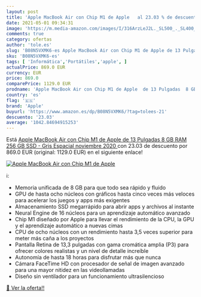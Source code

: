 ```yaml
---
layout: post
title: 'Apple MacBook Air con Chip M1 de Apple   al 23.03 % de descuento'
date: 2021-05-01 09:34:31
image: 'https://m.media-amazon.com/images/I/316ArzLeJ2L._SL500_._SL400_.jpg'
comments: true
category: ofertas
author: 'tole.es'
slug: 'B08N5VXMK6-es Apple MacBook Air con Chip M1 de Apple de 13 Pulgadas 8 GB...'
sku: 'B08N5VXMK6-es'
tags: [ 'Informática','Portátiles','apple', ]
actualPrice: 869.0 EUR
currency: EUR
price: 869.0
comparePrice: 1129.0 EUR
prodname: 'Apple MacBook Air con Chip M1 de Apple  de 13 Pulgadas  8 GB RAM  256 GB SSD  - Gris Espacial  noviembre 2020 '
country: 'es'
flag: '🇪🇸'
brand: 'Apple'
buyurl: 'https://www.amazon.es/dp/B08N5VXMK6/?tag=tolees-21'
descuento: '23.03'
average: '1042.84694915253'
---
```


Está [Apple MacBook Air con Chip M1 de Apple  de 13 Pulgadas  8 GB RAM  256 GB SSD  - Gris Espacial  noviembre 2020 ](https://www.amazon.es/dp/B08N5VXMK6/?tag=tolees-21) con 23.03 de descuento por 869.0 EUR (original: 1129.0 EUR) en el siguiente enlace!

[![Apple MacBook Air con Chip M1 de Apple  ](https://m.media-amazon.com/images/I/316ArzLeJ2L._SL500_._SL400_.jpg)](https://www.amazon.es/dp/B08N5VXMK6/?tag=tolees-21)

ℹ️:

- Memoria unificada de 8 GB para que todo sea rápido y fluido
- GPU de hasta ocho núcleos con gráficos hasta cinco veces más veloces para acelerar los juegos y apps más exigentes
- Almacenamiento SSD megarrápido para abrir apps y archivos al instante
- Neural Engine de 16 núcleos para un aprendizaje automático avanzado
- Chip M1 diseñado por Apple para llevar el rendimiento de la CPU, la GPU y el aprendizaje automático a nuevas cimas
- CPU de ocho núcleos con un rendimiento hasta 3,5 veces superior para meter más caña a los proyectos
- Pantalla Retina de 13,3 pulgadas con gama cromática amplia (P3) para ofrecer colores realistas y un nivel de detalle increíble
- Autonomía de hasta 18 horas para disfrutar más que nunca
- Cámara FaceTime HD con procesador de señal de imagen avanzado para una mayor nitidez en las videollamadas
- Diseño sin ventilador para un funcionamiento ultrasilencioso

[🛒 Ver la oferta!!](https://www.amazon.es/dp/B08N5VXMK6/?tag=tolees-21)
